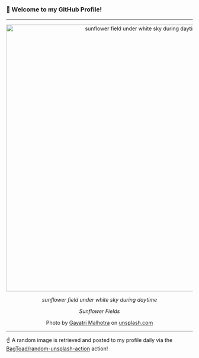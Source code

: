 ### 👋 Welcome to my GitHub Profile!

----

<div align="center">
  <img width="720" src="https://images.unsplash.com/photo-1596907734070-6d9f10f1b8cc?crop=entropy&cs=tinysrgb&fit=max&fm=jpg&ixid=M3w1NTI0OTR8MHwxfHJhbmRvbXx8fHx8fHx8fDE3MTI5ODg0Mzh8&ixlib=rb-4.0.3&q=80&w=1080" alt="sunflower field under white sky during daytime">
  
  <em>sunflower field under white sky during daytime</em>
  
  <em>Sunflower Fields</em>
  
  Photo by [Gayatri Malhotra](http://gayatrimalhotra.com) on [unsplash.com](https://unsplash.com/)
</div>

----

☝️ A random image is retrieved and posted to my profile daily via the [BagToad/random-unsplash-action](https://github.com/BagToad/random-unsplash-action) action!
